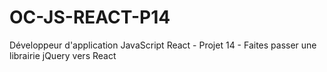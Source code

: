 # OC-JS-REACT-P14
Développeur d'application JavaScript React - Projet 14 - Faites passer une librairie jQuery vers React
